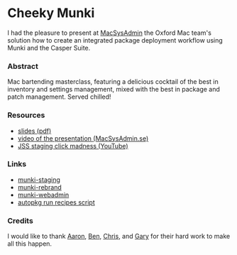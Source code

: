 # Cheeky Munki

I had the pleasure to present at [MacSysAdmin](http://macsysadmin.se/2015/Home.html) the Oxford Mac team's solution how to create an integrated package deployment workflow using Munki and the Casper Suite.

### Abstract

Mac bartending masterclass, featuring a delicious cocktail of the best in inventory and settings management, mixed with the best in package and patch management. Served chilled!

### Resources

 * [slides (pdf)](https://github.com/mjung/publications/raw/master/2015-09-30_MacSysAdmin_Cheeky_Munki/2015-09-30_MacSysAdmin_Cheeky_Munki-Marko_Jung.pdf)
 * [video of the presentation (MacSysAdmin.se)](http://docs.macsysadmin.se/2015/video/Day2Session6.mp4)
 * [JSS staging click madness (YouTube)](https://youtu.be/CQv8i02uKaw)

### Links

 * [munki-staging](https://github.com/ox-it/munki-staging)
 * [munki-rebrand](https://github.com/ox-it/munki-rebrand)
 * [munki-webadmin](https://github.com/ox-it/munkiwebadmin)
 * [autopkg run recipes script](https://gist.github.com/mjung/abcddccacdcbb17f5c63)

### Credits

I would like to thank [Aaron](https://github.com/oucsaw/), [Ben](https://github.com/fuzzylogiq/), [Chris](https://github.com/cdbeard), and [Gary](https://github.com/AltMeta) for their hard work to make all this happen.

